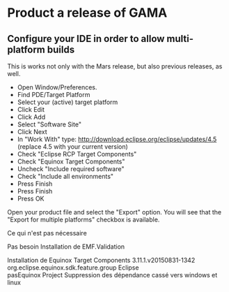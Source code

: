 # Product a release of GAMA
## Configure your IDE in order to allow multi-platform builds
This is works not only with the Mars release, but also previous releases, as well.
* Open Window/Preferences.
* Find PDE/Target Platform
* Select your (active) target platform
* Click Edit
* Click Add
* Select "Software Site"
* Click Next
* In "Work With" type: http://download.eclipse.org/eclipse/updates/4.5 (replace 4.5 with your current version)
* Check "Eclipse RCP Target Components"
* Check "Equinox Target Components"
* Uncheck "Include required software"
* Check "Include all environments"
* Press Finish
* Press Finish
* Press OK

Open your product file and select the "Export" option. You will see that the "Export for multiple platforms" checkbox is available.



Ce qui n'est pas nécessaire

Pas besoin Installation de EMF.Validation

Installation de  Equinox Target Components	3.11.1.v20150831-1342	org.eclipse.equinox.sdk.feature.group	Eclipse  
pasEquinox Project
Suppression des dépendance cassé vers windows et linux
